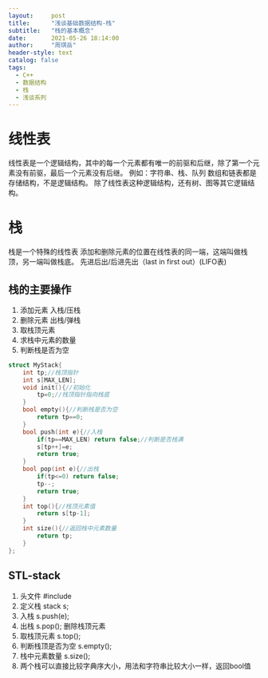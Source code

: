 ```yaml
---
layout:     post
title:      "浅谈基础数据结构-栈"
subtitle:   "栈的基本概念"
date:       2021-05-26 18:14:00
author:     "周琪岳"
header-style: text
catalog: false
tags: 
  - C++
  - 数据结构
  - 栈
  - 浅谈系列
---
```

# 线性表
线性表是一个逻辑结构，其中的每一个元素都有唯一的前驱和后继，除了第一个元素没有前驱，最后一个元素没有后继。 例如：字符串、栈、队列
数组和链表都是存储结构，不是逻辑结构。
除了线性表这种逻辑结构，还有树、图等其它逻辑结构。

# 栈
栈是一个特殊的线性表
添加和删除元素的位置在线性表的同一端，这端叫做栈顶，另一端叫做栈底。 先进后出/后进先出（last in first out）(LIFO表)

## 栈的主要操作
1. 添加元素 入栈/压栈
2. 删除元素 出栈/弹栈
3. 取栈顶元素
4. 求栈中元素的数量
5. 判断栈是否为空
```c++
struct MyStack{
	int tp;//栈顶指针 
	int s[MAX_LEN];
	void init(){//初始化 
		tp=0;//栈顶指针指向栈底 
	}
	bool empty(){//判断栈是否为空 
		return tp==0;
	} 
	bool push(int e){//入栈 
		if(tp==MAX_LEN) return false;//判断是否栈满 
		s[tp++]=e;
		return true;
	} 
	bool pop(int e){//出栈
		if(tp<=0) return false; 
		tp--;
		return true;
	} 
	int top(){//栈顶元素值 
		return s[tp-1];
	}
	int size(){//返回栈中元素数量 
		return tp;
	} 
};
```

## STL-stack
1. 头文件 #include<stack>
2. 定义栈 stack<type> s;
3. 入栈 s.push(e);
4. 出栈 s.pop(); 删除栈顶元素
5. 取栈顶元素 s.top();
6. 判断栈顶是否为空 s.empty();
7. 栈中元素数量 s.size();
8. 两个栈可以直接比较字典序大小，用法和字符串比较大小一样，返回bool值
